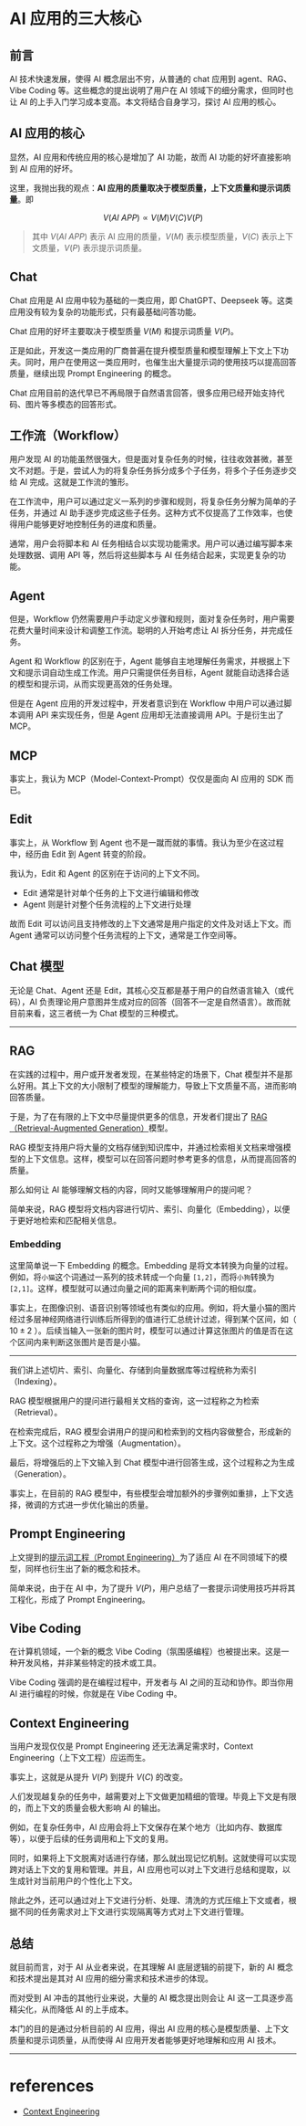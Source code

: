 # AI 应用的三大核心

## 前言

AI 技术快速发展，使得 AI 概念层出不穷，从普通的 chat 应用到 agent、RAG、Vibe Coding 等。这些概念的提出说明了用户在 AI 领域下的细分需求，但同时也让 AI 的上手入门学习成本变高。本文将结合自身学习，探讨 AI 应用的核心。

## AI 应用的核心

显然，AI 应用和传统应用的核心是增加了 AI 功能，故而 AI 功能的好坏直接影响到 AI 应用的好坏。

这里，我抛出我的观点：**AI 应用的质量取决于模型质量，上下文质量和提示词质量**。即

$$
V(\textit{AI APP}) \propto V(M)V(C)V(P)
$$

> 其中 $V(\textit{AI APP})$ 表示 AI 应用的质量，$V(M)$ 表示模型质量，$V(C)$ 表示上下文质量，$V(P)$ 表示提示词质量。

## Chat
Chat 应用是 AI 应用中较为基础的一类应用，即 ChatGPT、Deepseek 等。这类应用没有较为复杂的功能形式，只有最基础问答功能。

Chat 应用的好坏主要取决于模型质量 $V(M)$ 和提示词质量 $V(P)$。

正是如此，开发这一类应用的厂商普遍在提升模型质量和模型理解上下文上下功夫。同时，用户在使用这一类应用时，也催生出大量提示词的使用技巧以提高回答质量，继续出现 Prompt Engineering 的概念。

Chat 应用目前的迭代早已不再局限于自然语言回答，很多应用已经开始支持代码、图片等多模态的回答形式。

## 工作流（Workflow）

用户发现 AI 的功能虽然很强大，但是面对复杂任务的时候，往往收效甚微，甚至文不对题。于是，尝试人为的将复杂任务拆分成多个子任务，将多个子任务逐步交给 AI 完成。这就是工作流的雏形。

在工作流中，用户可以通过定义一系列的步骤和规则，将复杂任务分解为简单的子任务，并通过 AI 助手逐步完成这些子任务。这种方式不仅提高了工作效率，也使得用户能够更好地控制任务的进度和质量。

通常，用户会将脚本和 AI 任务相结合以实现功能需求。用户可以通过编写脚本来处理数据、调用 API 等，然后将这些脚本与 AI 任务结合起来，实现更复杂的功能。

## Agent

但是，Workflow 仍然需要用户手动定义步骤和规则，面对复杂任务时，用户需要花费大量时间来设计和调整工作流。聪明的人开始考虑让 AI 拆分任务，并完成任务。

Agent 和 Workflow 的区别在于，Agent 能够自主地理解任务需求，并根据上下文和提示词自动生成工作流。用户只需提供任务目标，Agent 就能自动选择合适的模型和提示词，从而实现更高效的任务处理。

但是在 Agent 应用的开发过程中，开发者意识到在 Workflow 中用户可以通过脚本调用 API 来实现任务，但是 Agent 应用却无法直接调用 API。于是衍生出了 MCP。

## MCP

事实上，我认为 MCP（Model-Context-Prompt）仅仅是面向 AI 应用的 SDK 而已。

## Edit

事实上，从 Workflow 到 Agent 也不是一蹴而就的事情。我认为至少在这过程中，经历由 Edit 到 Agent 转变的阶段。

我认为，Edit 和 Agent 的区别在于访问的上下文不同。

- Edit 通常是针对单个任务的上下文进行编辑和修改
- Agent 则是针对整个任务流程的上下文进行处理

故而 Edit 可以访问且支持修改的上下文通常是用户指定的文件及对话上下文。而 Agent 通常可以访问整个任务流程的上下文，通常是工作空间等。

## Chat 模型

无论是 Chat、Agent 还是 Edit，其核心交互都是基于用户的自然语言输入（或代码），AI 负责理论用户意图并生成对应的回答（回答不一定是自然语言）。故而就目前来看，这三者统一为 Chat 模型的三种模式。

---

## RAG

在实践的过程中，用户或开发者发现，在某些特定的场景下，Chat 模型并不是那么好用。其上下文的大小限制了模型的理解能力，导致上下文质量不高，进而影响回答质量。

于是，为了在有限的上下文中尽量提供更多的信息，开发者们提出了 [RAG（Retrieval-Augmented Generation）](https://en.wikipedia.org/wiki/Retrieval-augmented_generation)模型。

RAG 模型支持用户将大量的文档存储到知识库中，并通过检索相关文档来增强模型的上下文信息。这样，模型可以在回答问题时参考更多的信息，从而提高回答的质量。

那么如何让 AI 能够理解文档的内容，同时又能够理解用户的提问呢？

简单来说，RAG 模型将文档内容进行切片、索引、向量化（Embedding），以便于更好地检索和匹配相关信息。

### Embedding

这里简单说一下 Embedding 的概念。Embedding 是将文本转换为向量的过程。例如，将`小猫`这个词通过一系列的技术转成一个向量 `[1,2]`，而将`小狗`转换为 `[2,1]`。这样，模型就可以通过向量之间的距离来判断两个词的相似度。

事实上，在图像识别、语音识别等领域也有类似的应用。例如，将大量小猫的图片经过多层神经网络进行训练后所得到的值进行汇总统计过滤，得到某个区间，如（ $10\pm2$ ）。后续当输入一张新的图片时，模型可以通过计算这张图片的值是否在这个区间内来判断这张图片是否是小猫。

---

我们讲上述切片、索引、向量化、存储到向量数据库等过程统称为索引（Indexing）。

RAG 模型根据用户的提问进行最相关文档的查询，这一过程称之为检索（Retrieval）。

在检索完成后，RAG 模型会讲用户的提问和检索到的文档内容做整合，形成新的上下文。这个过程称之为增强（Augmentation）。

最后，将增强后的上下文输入到 Chat 模型中进行回答生成，这个过程称之为生成（Generation）。

事实上，在目前的 RAG 模型中，有些模型会增加额外的步骤例如重排，上下文选择，微调的方式进一步优化输出的质量。

## Prompt Engineering

上文提到的[提示词工程（Prompt Engineering）](https://en.wikipedia.org/wiki/Prompt_engineering)为了适应 AI 在不同领域下的模型，同样也衍生出了新的概念和技术。

简单来说，由于在 AI 中，为了提升 $V(P)$，用户总结了一套提示词使用技巧并将其工程化，形成了 Prompt Engineering。

## Vibe Coding

在计算机领域，一个新的概念 Vibe Coding（氛围感编程）也被提出来。这是一种开发风格，并非某些特定的技术或工具。

Vibe Coding 强调的是在编程过程中，开发者与 AI 之间的互动和协作。即当你用 AI 进行编程的时候，你就是在 Vibe Coding 中。

## Context Engineering

当用户发现仅仅是 Prompt Engineering 还无法满足需求时，Context Engineering（上下文工程）应运而生。

事实上，这就是从提升 $V(P)$ 到提升 $V(C)$ 的改变。

人们发现越复杂的任务中，越需要对上下文做更加精细的管理。毕竟上下文是有限的，而上下文的质量会极大影响 AI 的输出。

例如，在复杂任务中，AI 应用会将上下文保存在某个地方（比如内存、数据库等），以便于后续的任务调用和上下文的复用。

同时，如果将上下文脱离对话进行存储，那么就出现记忆机制。这就使得可以实现跨对话上下文的复用和管理。并且，AI 应用也可以对上下文进行总结和提取，以生成针对当前用户的个性化上下文。

除此之外，还可以通过对上下文进行分析、处理、清洗的方式压缩上下文或者，根据不同的任务需求对上下文进行实现隔离等方式对上下文进行管理。

## 总结

就目前而言，对于 AI 从业者来说，在其理解 AI 底层逻辑的前提下，新的 AI 概念和技术提出是其对 AI 应用的细分需求和技术进步的体现。

而对受到 AI 冲击的其他行业来说，大量的 AI 概念提出则会让 AI 这一工具逐步高精尖化，从而降低 AI 的上手成本。

本门的目的是通过分析目前的 AI 应用，得出 AI 应用的核心是模型质量、上下文质量和提示词质量，从而使得 AI 应用开发者能够更好地理解和应用 AI 技术。

---
# references
- [Context Engineering](https://blog.langchain.com/context-engineering-for-agents/)
